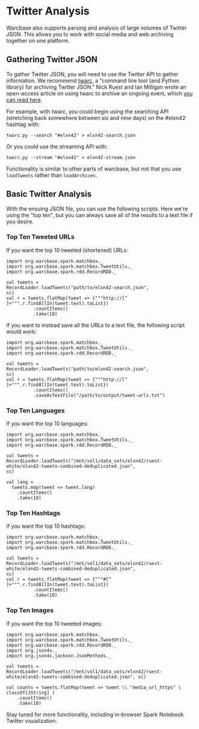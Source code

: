 # Twitter Analysis

Warcbase also supports parsing and analysis of large volumes of Twitter JSON. This allows you to work with social media and web archiving together on one platform. 

## Gathering Twitter JSON

To gather Twitter JSON, you will need to use the Twitter API to gather information. We recommend [twarc](https://github.com/edsu/twarc), a "command line tool (and Python library) for archiving Twitter JSON." Nick Ruest and Ian Milligan wrote an open-access article on using twarc to archive an ongoing event, which [you can read here](https://github.com/web-archive-group/ELXN42-Article/blob/master/elxn42.md). 

For example, with twarc, you could begin using the searching API (stretching back somewhere between six and nine days) on the #elxn42 hashtag with:

```
twarc.py --search "#elxn42" > elxn42-search.json
```

Or you could use the streaming API with:

```
twarc.py --stream "#elxn42" > elxn42-stream.json
```

Functionality is similar to other parts of warcbase, but not that you use `loadTweets` rather than `loadArchives`. 

## Basic Twitter Analysis

With the ensuing JSON file, you can use the following scripts. Here we're using the "top ten", but you can always save all of the results to a text file if you desire.

### Top Ten Tweeted URLs

If you want the top 10 tweeted (shortened) URLs:

```
import org.warcbase.spark.matchbox._
import org.warcbase.spark.matchbox.TweetUtils._
import org.warcbase.spark.rdd.RecordRDD._

val tweets =
RecordLoader.loadTweets("path/to/elxn42-search.json",
sc)
val r = tweets.flatMap(tweet => {"""http://[^ ]+""".r.findAllIn(tweet.text).toList})
          .countItems()
          .take(10)
```

If you want to instead save all the URLs to a text file, the following script would work:

```
import org.warcbase.spark.matchbox._
import org.warcbase.spark.matchbox.TweetUtils._
import org.warcbase.spark.rdd.RecordRDD._

val tweets =
RecordLoader.loadTweets("path/to/elxn42-search.json",
sc)
val r = tweets.flatMap(tweet => {"""http://[^ ]+""".r.findAllIn(tweet.text).toList})
          .countItems()
          .saveAsTextFile("/path/to/output/tweet-urls.txt")
```

### Top Ten Languages

If you want the top 10 languages:

```
import org.warcbase.spark.matchbox._
import org.warcbase.spark.matchbox.TweetUtils._
import org.warcbase.spark.rdd.RecordRDD._

val tweets =
RecordLoader.loadTweets("/mnt/vol1/data_sets/elxn42/ruest-white/elxn42-tweets-combined-deduplicated.json",
sc)

val lang =
  tweets.map(tweet => tweet.lang)
    .countItems()
    .take(10)
```

### Top Ten Hashtags

If you want the top 10 hashtags:

```
import org.warcbase.spark.matchbox._
import org.warcbase.spark.matchbox.TweetUtils._
import org.warcbase.spark.rdd.RecordRDD._

val tweets = 
RecordLoader.loadTweets("/mnt/vol1/data_sets/elxn42/ruest-white/elxn42-tweets-combined-deduplicated.json", 
sc)
val r = tweets.flatMap(tweet => {"""#[^ ]+""".r.findAllIn(tweet.text).toList})
          .countItems()
          .take(10)
```

### Top Ten Images

If you want the top 10 tweeted images:
```
import org.warcbase.spark.matchbox._
import org.warcbase.spark.matchbox.TweetUtils._
import org.warcbase.spark.rdd.RecordRDD._
import org.json4s._
import org.json4s.jackson.JsonMethods._

val tweets = RecordLoader.loadTweets("/mnt/vol1/data_sets/elxn42/ruest-white/elxn42-tweets-combined-deduplicated.json", sc)

val counts = tweets.flatMap(tweet => tweet \\ "media_url_https" \ classOf[JString] )
    .countItems()
    .take(10)
```
    

Stay tuned for more functionality, including in-browser Spark Notebook Twitter visualization.
